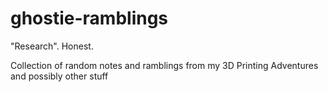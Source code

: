 # ghostie-ramblings
"Research". Honest.

Collection of random notes and ramblings from my 3D Printing Adventures and possibly other stuff
